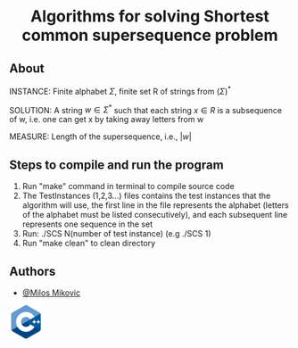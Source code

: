 <h1 align="center">Algorithms for solving Shortest common supersequence problem</h1>

## About

INSTANCE: Finite alphabet $\Sigma$, finite set R of strings from $(\Sigma)^*$       

SOLUTION: A string $w\in\Sigma^*$ such that each string $x\in R$ is a subsequence of w, i.e. one can get x by taking away letters from w

MEASURE: Length of the supersequence, i.e., $\vert w\vert$

## Steps to compile and run the program
1) Run "make" command in terminal to compile source code
2) The TestInstances (1,2,3...) files contains the test instances that the algorithm will use, the first line in the file represents the alphabet (letters of the alphabet must be listed consecutively), and each subsequent line represents one sequence in the set
3) Run: ./SCS N(number of test instance) (e.g ./SCS 1)
4) Run "make clean" to clean directory 

## Authors
- [@Milos Mikovic](https://github.com/milosmikovic)

<p align="left"> <a href="https://www.w3schools.com/cpp/" target="_blank" rel="noreferrer"> <img src="https://raw.githubusercontent.com/devicons/devicon/master/icons/cplusplus/cplusplus-original.svg" alt="cplusplus" width="60" height="60"/> </a> </p>
